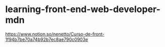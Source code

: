 # learning-front-end-web-developer-mdn
https://www.notion.so/nenetto/Curso-de-front-1f94b7be70a74b92b7ec8ae790c0903e
